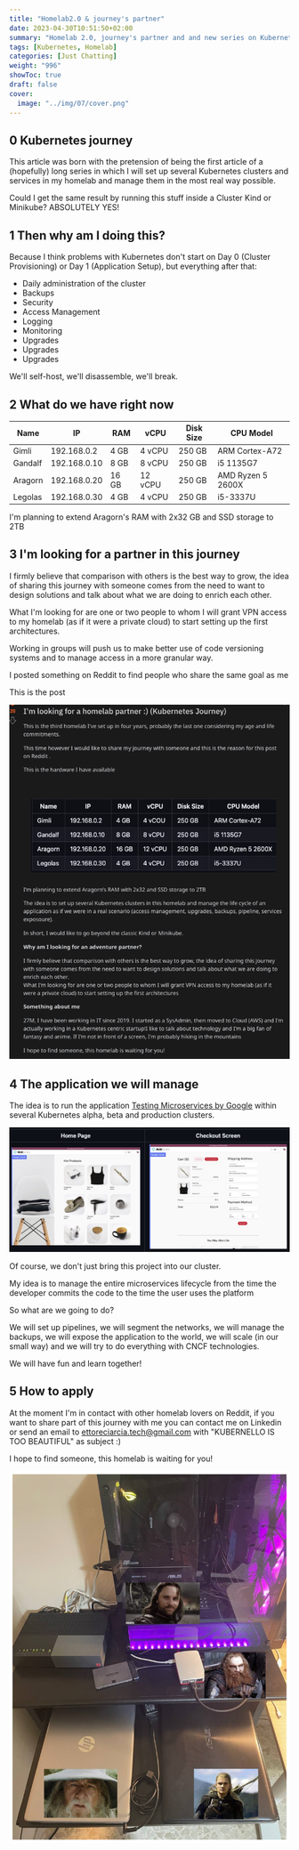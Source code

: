 ```yaml
---
title: "Homelab2.0 & journey's partner"
date: 2023-04-30T10:51:50+02:00
summary: "Homelab 2.0, journey's partner and and new series on Kubernetes"
tags: [Kubernetes, Homelab]
categories: [Just Chatting]
weight: "996"
showToc: true
draft: false
cover:
  image: "../img/07/cover.png"
---
```


## **0 Kubernetes journey**

This article was born with the pretension of being the first article of a (hopefully) long series in which I will set up several Kubernetes clusters and services in my homelab and manage them in the most real way possible.

Could I get the same result by running this stuff inside a Cluster Kind or Minikube? ABSOLUTELY YES!

## **1 Then why am I doing this?**

Because I think problems with Kubernetes don't start on Day 0 (Cluster Provisioning) or Day 1 (Application Setup), but everything after that:


- Daily administration of the cluster
- Backups
- Security
- Access Management
- Logging
- Monitoring
- Upgrades
- Upgrades
- Upgrades


We'll self-host, we'll disassemble, we'll break.

## **2 What do we have right now**

|  Name	|  IP	|  RAM	|  vCPU	| Disk Size | CPU Model	|
|---	|---	|---	|---	|---	|---	|
| Gimli     |  192.168.0.2 |  4 GB  |  4 vCPU  |  250 GB   |  ARM Cortex-A72       | 
| Gandalf	|  192.168.0.10	|  8 GB	 |  8 vCPU	|  250 GB   |  i5 1135G7	        | 
| Aragorn 	|  192.168.0.20	|  16 GB | 12 vCPU 	|  250 GB	|  AMD Ryzen 5 2600X	|  
| Legolas	|  192.168.0.30	|  4 GB	 |  4 vCPU  |  250 GB	|  i5-3337U 	        |  


I'm planning to extend Aragorn's RAM with 2x32 GB and SSD storage to 2TB


## **3 I'm looking for a partner in this journey**

I firmly believe that comparison with others is the best way to grow, the idea of ​​sharing this journey with someone comes from the need to want to design solutions and talk about what we are doing to enrich each other.

What I'm looking for are one or two people to whom I will grant VPN access to my homelab (as if it were a private cloud) to start setting up the first architectures.

Working in groups will push us to make better use of code versioning systems and to manage access in a more granular way.


I posted something on Reddit to find people who share the same goal as me

This is the post

![post](../img/07/reddit.png)



## **4 The application we will manage**

The idea is to run the application [Testing Microservices by Google](https://github.com/GoogleCloudPlatform/microservices-demo) within several Kubernetes alpha, beta and production clusters.

![boutique](../img/07/boutique.png)


Of course, we don't just bring this project into our cluster.

My idea is to manage the entire microservices lifecycle from the time the developer commits the code to the time the user uses the platform

So what are we going to do?


We will set up pipelines, we will segment the networks, we will manage the backups, we will expose the application to the world, we will scale (in our small way) and we will try to do everything with CNCF technologies.

We will have fun and learn together!

## **5 How to apply**

At the moment I'm in contact with other homelab lovers on Reddit, if you want to share part of this journey with me you can contact me on Linkedin or send an email to ettoreciarcia.tech@gmail.com with "KUBERNELLO IS TOO BEAUTIFUL" as subject :)

I hope to find someone, this homelab is waiting for you!

![homelab-lotr](../img/07/homelab-lotr.png)